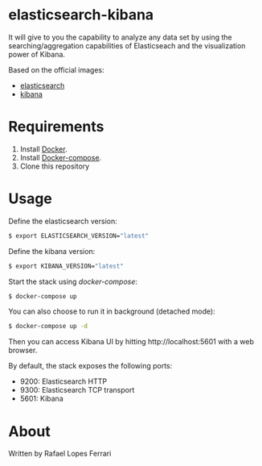 # elasticsearch-kibana 

It will give to you the capability to analyze any data set by using the searching/aggregation capabilities of Elasticseach and the visualization power of Kibana.

Based on the official images:

* [elasticsearch](https://registry.hub.docker.com/_/elasticsearch/)
* [kibana](https://registry.hub.docker.com/_/kibana/)

# Requirements

1. Install [Docker](http://docker.io).
2. Install [Docker-compose](http://docs.docker.com/compose/install/).
3. Clone this repository

# Usage

Define the elasticsearch version:

```bash
$ export ELASTICSEARCH_VERSION="latest"
```

Define the kibana version:

```bash
$ export KIBANA_VERSION="latest"
```

Start the stack using *docker-compose*:

```bash
$ docker-compose up
```

You can also choose to run it in background (detached mode):

```bash
$ docker-compose up -d
```

Then you can access Kibana UI by hitting http://localhost:5601 with a web browser.

By default, the stack exposes the following ports:
* 9200: Elasticsearch HTTP
* 9300: Elasticsearch TCP transport
* 5601: Kibana

# About

Written by Rafael Lopes Ferrari
